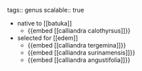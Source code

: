 tags:: genus
scalable:: true

- native to [[batuka]]
	- {{embed [[calliandra calothyrsus]]}}
- selected for [[edem]]
	- {{embed [[calliandra tergemina]]}}
	- {{embed [[calliandra surinamensis]]}}
	- {{embed [[calliandra angustifolia]]}}